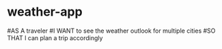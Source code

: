 # weather-app

#AS A traveler
#I WANT to see the weather outlook for multiple cities
#SO THAT I can plan a trip accordingly
